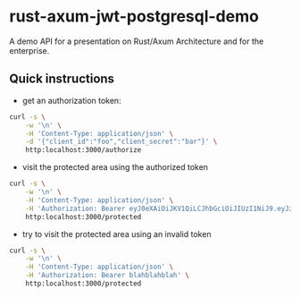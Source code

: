 # rust-axum-jwt-postgresql-demo

A demo API for a presentation on Rust/Axum Architecture and for the enterprise.

## Quick instructions

- get an authorization token:

```bash
curl -s \
    -w '\n' \
    -H 'Content-Type: application/json' \
    -d '{"client_id":"foo","client_secret":"bar"}' \
    http:localhost:3000/authorize
```

- visit the protected area using the authorized token

```bash
curl -s \
    -w '\n' \
    -H 'Content-Type: application/json' \
    -H 'Authorization: Bearer eyJ0eXAiOiJKV1QiLCJhbGciOiJIUzI1NiJ9.eyJzdWIiOiJiQGIuY29tIiwiY29tcGFueSI6IkFDTUUiLCJleHAiOjEwMDAwMDAwMDAwfQ.M3LAZmrzUkXDC1q5mSzFAs_kJrwuKz3jOoDmjJ0G4gM' \
    http:localhost:3000/protected
```

- try to visit the protected area using an invalid token

```bash
curl -s \
    -w '\n' \
    -H 'Content-Type: application/json' \
    -H 'Authorization: Bearer blahblahblah' \
    http:localhost:3000/protected
```
